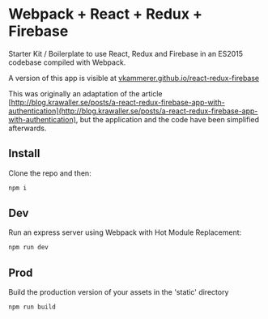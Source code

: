# Webpack + React + Redux + Firebase

Starter Kit / Boilerplate to use React, Redux and Firebase in an ES2015 codebase compiled with Webpack.  

A version of this app is visible at [vkammerer.github.io/react-redux-firebase](http://vkammerer.github.io/react-redux-firebase)  

This was originally an adaptation of the article [http://blog.krawaller.se/posts/a-react-redux-firebase-app-with-authentication](http://blog.krawaller.se/posts/a-react-redux-firebase-app-with-authentication), but the application and the code have been simplified afterwards.

## Install
Clone the repo and then:
```javascript
npm i
```  
## Dev
Run an express server using Webpack with Hot Module Replacement:
```javascript
npm run dev
```
## Prod
Build the production version of your assets in the 'static' directory
```javascript
npm run build
```
